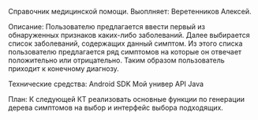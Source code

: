 Справочник медицинской помощи. 
Выоплняет: Веретенников Алексей.

Описание:
Пользователю предлагается ввести первый из обнаруженных признаков каких-либо заболеваний. Далее выбирается список заболеваний, содержащих данный симптом.
Из этого списка пользователю предлагается ряд симптомов на которые он отвечает положительно или отрицательно. Таким образом пользователь приходит к конечному диагнозу.

Технические средства: 
Android SDK
Мой универ API
Java

План:
К следующей КТ реализовать основные функции по генерации дерева симптомов на выбор и интерфейс выбора подходящих.

